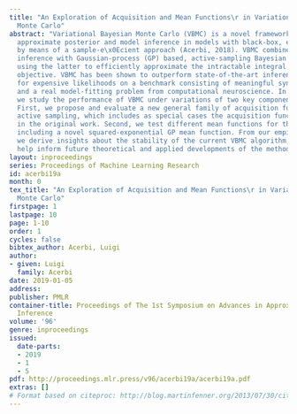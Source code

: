 ```yaml
---
title: "An Exploration of Acquisition and Mean Functions\r in Variational Bayesian
  Monte Carlo"
abstract: "Variational Bayesian Monte Carlo (VBMC) is a novel framework for tackling
  approximate posterior and model inference in models with black-box, expensive likelihoods
  by means of a sample-e\x0Ecient approach (Acerbi, 2018). VBMC combines variational
  inference with Gaussian-process (GP) based, active-sampling Bayesian quadrature,
  using the latter to efficiently approximate the intractable integral in the variational
  objective. VBMC has been shown to outperform state-of-the-art inference methods
  for expensive likelihoods on a benchmark consisting of meaningful synthetic densities
  and a real model-fitting problem from computational neuroscience. In this paper,
  we study the performance of VBMC under variations of two key components of the framework.
  First, we propose and evaluate a new general family of acquisition functions for
  active sampling, which includes as special cases the acquisition functions used
  in the original work. Second, we test different mean functions for the GP surrogate,
  including a novel squared-exponential GP mean function. From our empirical study,
  we derive insights about the stability of the current VBMC algorithm, which may
  help inform future theoretical and applied developments of the method."
layout: inproceedings
series: Proceedings of Machine Learning Research
id: acerbi19a
month: 0
tex_title: "An Exploration of Acquisition and Mean Functions\r in Variational Bayesian
  Monte Carlo"
firstpage: 1
lastpage: 10
page: 1-10
order: 1
cycles: false
bibtex_author: Acerbi, Luigi
author:
- given: Luigi
  family: Acerbi
date: 2019-01-05
address: 
publisher: PMLR
container-title: Proceedings of The 1st Symposium on Advances in Approximate Bayesian
  Inference
volume: '96'
genre: inproceedings
issued:
  date-parts:
  - 2019
  - 1
  - 5
pdf: http://proceedings.mlr.press/v96/acerbi19a/acerbi19a.pdf
extras: []
# Format based on citeproc: http://blog.martinfenner.org/2013/07/30/citeproc-yaml-for-bibliographies/
---
```

